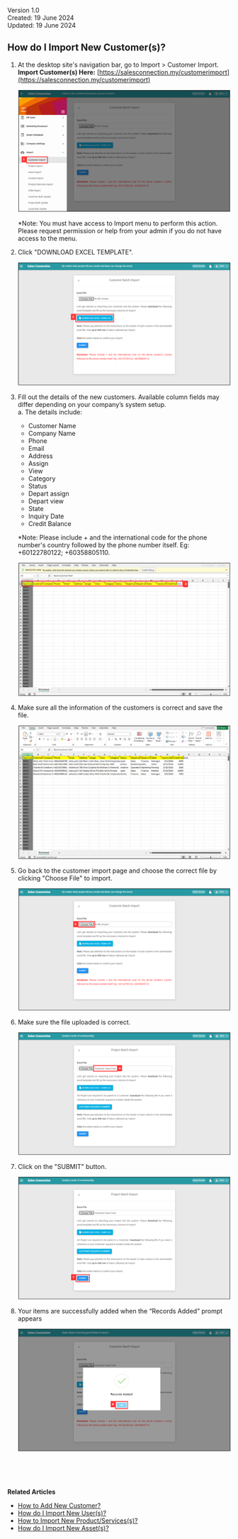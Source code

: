 Version 1.0<br>
Created: 19 June 2024<br>
Updated: 19 June 2024<br>
## How do I Import New Customer(s)?
    
  1. At the desktop site's navigation bar, go to Import > Customer Import.<br>
     **Import Customer(s) Here:** [https://salesconnection.my/customerimport](https://salesconnection.my/customerimport)<br>

     <p align="center">
       <img src="img/Import_Customer_Step_1.png" alt="Import Customer Step 1">
     </p>

     *Note: You must have access to Import menu to perform this action. Please request permission or help from your admin if you do not have access to the menu.<br>

  2. Click "DOWNLOAD EXCEL TEMPLATE".<br>

     <p align="center">
       <img src="img/Import_Customer_Step_2.png" alt="Import Customer Step 2">
     </p>

  3. Fill out the details of the new customers. Available column fields may differ depending on your company’s system setup.<br>
     a. The details include:<br>
        - Customer Name<br>
        - Company Name<br>
        - Phone<br>
        - Email<br>
        - Address<br>
        - Assign<br>
        - View<br>
        - Category<br>
        - Status<br>
        - Depart assign<br>
        - Depart view<br>
        - State<br>
        - Inquiry Date<br>
        - Credit Balance<br>
    
     *Note: Please include + and the international code for the phone number's country followed by the phone number itself. Eg: +60122780122; +60358805110.<br>

     <p align="center">
       <img src="img/Import_Customer_Step_3.png" alt="Import Customer Step 3">
     </p>
     
  4. Make sure all the information of the customers is correct and save the file.<br>

     <p align="center">
       <img src="img/Import_Customer_Step_4.png" alt="Import Customer Step 4">
     </p>

  5. Go back to the customer import page and choose the correct file by clicking "Choose File" to import.<br>

     <p align="center">
       <img src="img/Import_Customer_Step_5.png" alt="Import Customer Step 5">
     </p>

  6. Make sure the file uploaded is correct.<br>

     <p align="center">
       <img src="img/Import_Customer_Step_6.png" alt="Import Customer Step 6">
     </p>

  7. Click on the "SUBMIT" button.<br>

     <p align="center">
       <img src="img/Import_Customer_Step_7.png" alt="Import Customer Step 7">
     </p>

  8. Your items are successfully added when the “Records Added” prompt appears<br>

     <p align="center">
       <img src="img/Import_Customer_Step_8.png" alt="Import Customer Step 8">
     </p>
  <br><br><br>

**Related Articles**<br>
- [How to Add New Customer?](Add_New_Customer.md)
- [How do I Import New User(s)?](Import_User.md)
- [How to Import New Product/Services(s)?](Import_Product_Services.md)
- [How do I Import New Asset(s)?](Import_Asset.md)

